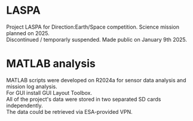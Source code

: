 # LASPA
Project LASPA for Direction:Earth/Space competition. Science mission planned on 2025.  
Discontinued / temporarly suspended. Made public on January 9th 2025.

# MATLAB analysis
MATLAB scripts were developed on R2024a for sensor data analysis and mission log analysis.  
For GUI install GUI Layout Toolbox.  
All of the project's data were stored in two separated SD cards independently.  
The data could be retrieved via ESA-provided VPN.

